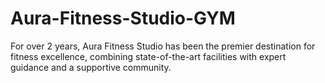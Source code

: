 # Aura-Fitness-Studio-GYM
For over 2 years, Aura Fitness Studio has been the premier destination for fitness excellence, combining state-of-the-art facilities with expert guidance and a supportive community.
